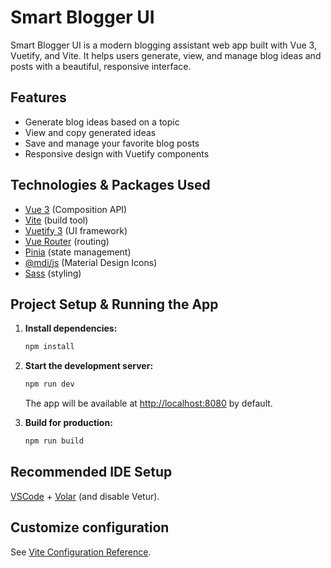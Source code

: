 # Smart Blogger UI

Smart Blogger UI is a modern blogging assistant web app built with Vue 3, Vuetify, and Vite. It helps users generate, view, and manage blog ideas and posts with a beautiful, responsive interface.

## Features
- Generate blog ideas based on a topic
- View and copy generated ideas
- Save and manage your favorite blog posts
- Responsive design with Vuetify components

## Technologies & Packages Used
- [Vue 3](https://vuejs.org/) (Composition API)
- [Vite](https://vitejs.dev/) (build tool)
- [Vuetify 3](https://next.vuetifyjs.com/) (UI framework)
- [Vue Router](https://router.vuejs.org/) (routing)
- [Pinia](https://pinia.vuejs.org/) (state management)
- [@mdi/js](https://github.com/Templarian/MaterialDesign-JS) (Material Design Icons)
- [Sass](https://sass-lang.com/) (styling)

## Project Setup & Running the App

1. **Install dependencies:**
   ```sh
   npm install
   ```

2. **Start the development server:**
   ```sh
   npm run dev
   ```
   The app will be available at [http://localhost:8080](http://localhost:8080) by default.

3. **Build for production:**
   ```sh
   npm run build
   ```

## Recommended IDE Setup

[VSCode](https://code.visualstudio.com/) + [Volar](https://marketplace.visualstudio.com/items?itemName=Vue.volar) (and disable Vetur).

## Customize configuration

See [Vite Configuration Reference](https://vite.dev/config/).
